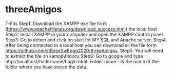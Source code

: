 # threeAmigos
T-Fits
Step1: Download the XAMPP exe file form (https://www.apachefriends.org/download_success.html)  the local host
Step2: Install XAMPP in your computer and open the XAMPP control panel. 
Step3: Go to action and click on start for MY SQL and Apache server. 
Step4. After being connected to a local host you can download all the file form https://github.com/stRoseSwEngg2020/threeAmigos.
Step5: You will need to extract the file on xampp\htdocs
Step6: Go to google and type http://localhost/foldername/LogIn.html.
Folder name - is the name of the folder where you have stored the data. 
